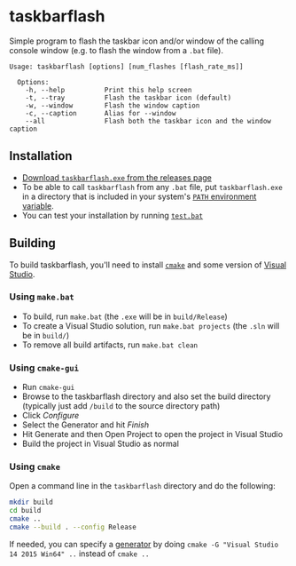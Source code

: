 # taskbarflash

Simple program to flash the taskbar icon and/or window of the calling console window (e.g. to flash the window from a `.bat` file).

```
Usage: taskbarflash [options] [num_flashes [flash_rate_ms]]

  Options:
    -h, --help          Print this help screen
    -t, --tray          Flash the taskbar icon (default)
    -w, --window        Flash the window caption
    -c, --caption       Alias for --window
    --all               Flash both the taskbar icon and the window caption
```

## Installation
- [Download `taskbarflash.exe` from the releases page](https://github.com/squeek502/taskbarflash/releases/latest)
- To be able to call `taskbarflash` from any `.bat` file, put `taskbarflash.exe` in a directory that is included in your system's [`PATH` environment variable](https://en.wikipedia.org/wiki/PATH_\(variable\)).
- You can test your installation by running [`test.bat`](test.bat)

## Building
To build taskbarflash, you'll need to install [`cmake`](https://cmake.org) and some version of [Visual Studio](https://www.visualstudio.com/).

### Using `make.bat`
- To build, run `make.bat` (the `.exe` will be in `build/Release`)
- To create a Visual Studio solution, run `make.bat projects` (the `.sln` will be in `build/`)
- To remove all build artifacts, run `make.bat clean`

### Using `cmake-gui`
- Run `cmake-gui`
- Browse to the taskbarflash directory and also set the build directory (typically just add `/build` to the source directory path)
- Click *Configure*
- Select the Generator and hit *Finish*
- Hit Generate and then Open Project to open the project in Visual Studio
- Build the project in Visual Studio as normal

### Using `cmake`
Open a command line in the `taskbarflash` directory and do the following:
```sh
mkdir build
cd build
cmake ..
cmake --build . --config Release
```
If needed, you can specify a [generator](https://cmake.org/cmake/help/latest/manual/cmake-generators.7.html) by doing `cmake -G "Visual Studio 14 2015 Win64" ..` instead of `cmake ..`
